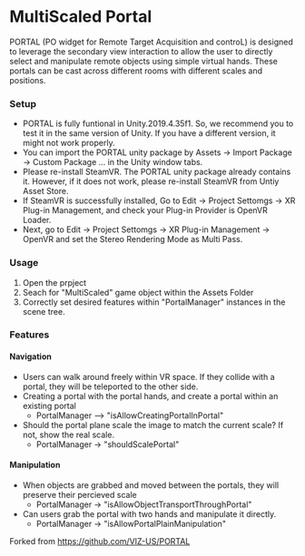 # MultiScaled Portal

PORTAL (PO widget for Remote Target Acquisition and controL) is designed to leverage the secondary view interaction to allow the user to directly select and manipulate remote objects using simple virtual hands.
These portals can be cast across different rooms with different scales and positions.

### Setup
- PORTAL is fully funtional in Unity.2019.4.35f1. So, we recommend you to test it in the same version of Unity. If you have a different version, it might not work properly.
- You can import the PORTAL unity package by Assets -> Import Package -> Custom Package ... in the Unity window tabs.
- Please re-install SteamVR. The PORTAL unity package already contains it. However, if it does not work, please re-install SteamVR from Untiy Asset Store.
- If SteamVR is successfully installed, Go to Edit -> Project Settomgs -> XR Plug-in Management, and check your Plug-in Provider is OpenVR Loader.
- Next, go to Edit -> Project Settomgs -> XR Plug-in Management -> OpenVR and set the Stereo Rendering Mode as Multi Pass.

### Usage
1. Open the prpject
2. Seach for "MultiScaled" game object within the Assets Folder
3. Correctly set desired features within "PortalManager" instances in the scene tree.

### Features
#### Navigation
- Users can walk around freely within VR space. If they collide with a portal, they will be teleported to the other side.
- Creating a portal with the portal hands, and create a portal within an existing portal
  - PortalManager --> "isAllowCreatingPortalInPortal"
 - Should the portal plane scale the image to match the current scale? If not, show the real scale.
    - PortalManager -> "shouldScalePortal"

#### Manipulation
- When objects are grabbed and moved between the portals, they will preserve their percieved scale
  - PortalManager -> "isAllowObjectTransportThroughPortal"
- Can users grab the portal with two hands and manipulate it directly.
  - PortalManager -> "isAllowPortalPlainManipulation"

Forked from https://github.com/VIZ-US/PORTAL
